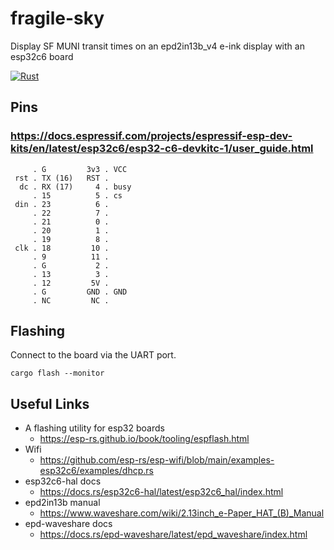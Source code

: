 # fragile-sky
Display SF MUNI transit times on an epd2in13b_v4 e-ink display with an esp32c6 board

[![Rust](https://github.com/ellishg/fragile-sky/actions/workflows/build.yml/badge.svg?branch=main)](https://github.com/ellishg/fragile-sky/actions/workflows/build.yml)

## Pins
### https://docs.espressif.com/projects/espressif-esp-dev-kits/en/latest/esp32c6/esp32-c6-devkitc-1/user_guide.html
```
     . G         3v3 . VCC
 rst . TX (16)   RST .
  dc . RX (17)     4 . busy
     . 15          5 . cs
 din . 23          6 .
     . 22          7 .
     . 21          0 .
     . 20          1 .
     . 19          8 .
 clk . 18         10 .
     . 9          11 .
     . G           2 .
     . 13          3 .
     . 12         5V .
     . G         GND . GND
     . NC         NC .
```

## Flashing
Connect to the board via the UART port.
```
cargo flash --monitor
```

## Useful Links

* A flashing utility for esp32 boards
  * https://esp-rs.github.io/book/tooling/espflash.html
* Wifi
  * https://github.com/esp-rs/esp-wifi/blob/main/examples-esp32c6/examples/dhcp.rs
* esp32c6-hal docs
  * https://docs.rs/esp32c6-hal/latest/esp32c6_hal/index.html
* epd2in13b manual
  * https://www.waveshare.com/wiki/2.13inch_e-Paper_HAT_(B)_Manual
* epd-waveshare docs
  * https://docs.rs/epd-waveshare/latest/epd_waveshare/index.html
